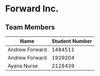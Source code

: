 # Forward Inc.

## Team Members

| Name | Student Number |
| --- | --- |
| Andrew Forward | 1484511  |
| Andrew Forward | 1929204  |
| Ayana Nurse | 2128439 |